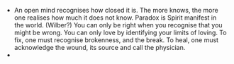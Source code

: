 - An open mind recognises how closed it is. The more knows, the more one realises how much it does not know. Paradox is Spirit manifest in the world. (Wilber?)  You can only be right when you recognise that you might be wrong. You can only love by identifying your limits of loving.  To fix, one must recognise brokenness, and the break. To heal, one must acknowledge the wound, its source and call the physician.
-